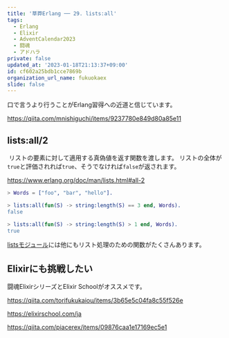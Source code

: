 ```yaml
---
title: '草莽Erlang ── 29. lists:all'
tags:
  - Erlang
  - Elixir
  - AdventCalendar2023
  - 闘魂
  - アドハラ
private: false
updated_at: '2023-01-18T21:13:37+09:00'
id: cf602a25bdb1cce7869b
organization_url_name: fukuokaex
slide: false
---
```

口で言うより行うことがErlang習得への近道と信じています。

https://qiita.com/mnishiguchi/items/9237780e849d80a85e11

## lists:all/2

 リストの要素に対して適用する真偽値を返す関数を渡します。 リストの全体が`true`と評価されれば`true`、そうでなければ`false`が返されます。

https://www.erlang.org/doc/man/lists.html#all-2 

```erlang
> Words = ["foo", "bar", "hello"].

> lists:all(fun(S) -> string:length(S) == 3 end, Words).
false

> lists:all(fun(S) -> string:length(S) > 1 end, Words).
true
```

[listsモジュール](https://www.erlang.org/doc/man/lists.html)には他にもリスト処理のための関数がたくさんあります。

## Elixirにも挑戦したい

闘魂ElixirシリーズとElixir Schoolがオススメです。

https://qiita.com/torifukukaiou/items/3b65e5c04fa8c55f526e

https://elixirschool.com/ja

https://qiita.com/piacerex/items/09876caa1e17169ec5e1
